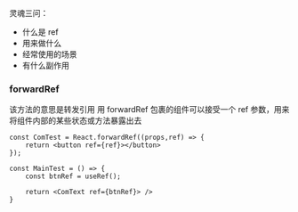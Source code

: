 灵魂三问：

- 什么是 ref
- 用来做什么
- 经常使用的场景
- 有什么副作用

### forwardRef

该方法的意思是转发引用
用 forwardRef 包裹的组件可以接受一个 ref 参数，用来将组件内部的某些状态或方法暴露出去

```JSX
const ComTest = React.forwardRef((props,ref) => {
    return <button ref={ref}></button>
});

const MainTest = () => {
    const btnRef = useRef();

    return <ComText ref={btnRef}> />
}
```
